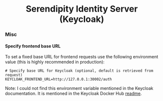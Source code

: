 <h1 align="center">Serendipity Identity Server (Keycloak)</h1>

### Misc
#### Specify frontend base URL
To set a fixed base URL for frontend requests use the following environment value (this is highly recommended in 
production):

```
# Specify base URL for Keycloak (optional, default is retrieved from request)
KEYCLOAK_FRONTEND_URL=http://127.0.0.1:30002/auth
```

Note: I could not find this environment variable mentioned in the Keycloak documentation. It is mentioned in the 
Keycloak Docker Hub [readme](https://hub.docker.com/r/jboss/keycloak/).
